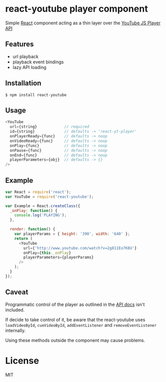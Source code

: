 react-youtube player component
=============================

Simple [React](http://facebook.github.io/react/ ) component acting as a thin layer over the [YouTube JS Player API](https://developers.google.com/youtube/js_api_reference)

## Features
- url playback
- playback event bindings
- lazy API loading

## Installation

```
$ npm install react-youtube
```

Usage
----
```js
<YouTube
  url={string}            // required
  id={string}             // defaults -> 'react-yt-player'
  onPlayerReady={func}    // defaults -> noop
  onVideoReady={func}     // defaults -> noop
  onPlay={func}           // defaults -> noop
  onPause={func}          // defaults -> noop
  onEnd={func}            // defaults -> noop
  playerParameters={obj}  // defaults -> {}
/>
```

Example
-----

```js
var React = require('react');
var YouTube = require('react-youtube');

var Example = React.createClass({
  _onPlay: function() {
    console.log('PLAYING');
  },

  render: function() {
    var playerParams = { height: '390', width: '640' };
    return (
      <YouTube
        url={'http://www.youtube.com/watch?v=2g811Eo7K8U'}
        onPlay={this._onPlay}
        playerParameters={playerParams}
      />
    );
  }
});

```

## Caveat

 Programmatic control of the player as outlined in the [API docs](https://developers.google.com/youtube/js_api_reference) isn't included.

If decide to take control of it, be aware that the react-youtube uses `loadVideoById`, `cueVideoById`, `addEventListener` and `removeEventListener` internally.

Using these methods outside the component may cause problems.

# License

  MIT
